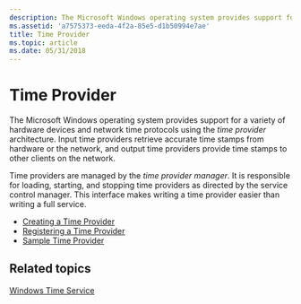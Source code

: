 ```yaml
---
description: The Microsoft Windows operating system provides support for a variety of hardware devices and network time protocols using the time provider architecture.
ms.assetid: 'a7575373-eeda-4f2a-85e5-d1b50994e7ae'
title: Time Provider
ms.topic: article
ms.date: 05/31/2018
---
```


# Time Provider

The Microsoft Windows operating system provides support for a variety of hardware devices and network time protocols using the *time provider* architecture. Input time providers retrieve accurate time stamps from hardware or the network, and output time providers provide time stamps to other clients on the network.

Time providers are managed by the *time provider manager*. It is responsible for loading, starting, and stopping time providers as directed by the service control manager. This interface makes writing a time provider easier than writing a full service.

-   [Creating a Time Provider](creating-a-time-provider.md)
-   [Registering a Time Provider](registering-a-time-provider.md)
-   [Sample Time Provider](sample-time-provider.md)

## Related topics

<dl> <dt>

[Windows Time Service](https://www.microsoft.com/technet/prodtechnol/windowsserver2003/technologies/security/ws03mngd/26_s3wts.mspx)
</dt> </dl>

 

 



